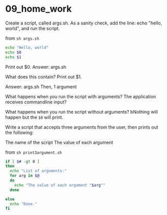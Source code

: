 # 09_home_work

Create a script, called args.sh. As a sanity check, add the line: echo "hello, world", and run the script.

from `sh args.sh`
```bash
echo "Hello, world"
echo $0
echo $1
```
Print out $0.
Answer: args.sh

What does this contain?
Print out $1.

Answer: args.sh Then, 1 argument

What happens when you run the script with arguments?
The application receives commandline input?

What happens when you run the script without arguments?
bNothing will happen but the `$0` will print.



Write a script that accepts three arguments from the user, then prints out the following:

The name of the script
The value of each argument

from `sh print3argument.sh`
``` bash
if [ $# -gt 0 ]
then
  echo "List of arguments:"
  for arg in $@
  do
    echo "The value of each argument "$arg""
  done

else
  echo "Done."
fi
````